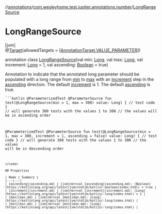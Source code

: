 //[annotations](../../../index.md)/[com.wesleyhome.test.jupiter.annotations.number](../index.md)/[LongRangeSource](index.md)

# LongRangeSource

[jvm]\
@[Target](https://kotlinlang.org/api/latest/jvm/stdlib/kotlin.annotation/-target/index.html)(allowedTargets = [[AnnotationTarget.VALUE_PARAMETER](https://kotlinlang.org/api/latest/jvm/stdlib/kotlin.annotation/-annotation-target/-v-a-l-u-e_-p-a-r-a-m-e-t-e-r/index.html)])

annotation class [LongRangeSource](index.md)(val min: [Long](https://kotlinlang.org/api/latest/jvm/stdlib/kotlin/-long/index.html), val max: [Long](https://kotlinlang.org/api/latest/jvm/stdlib/kotlin/-long/index.html), val increment: [Long](https://kotlinlang.org/api/latest/jvm/stdlib/kotlin/-long/index.html) = 1, val ascending: [Boolean](https://kotlinlang.org/api/latest/jvm/stdlib/kotlin/-boolean/index.html) = true)

Annotation to indicate that the annotated long parameter should be populated with a long range from [min](min.md) to [max](max.md) with an [increment](increment.md) step in the [ascending](ascending.md) direction. The default [increment](increment.md) is 1. The default [ascending](ascending.md) is true.

<code>```kotlin
@ParameterizedTest
@ParameterSource
fun test(@LongRangeSource(min = 1, max = 300) value: Long) {
// test code
}
// will generate 300 tests with the values 1 to 300
// the values will be in ascending order

@ParameterizedTest
@ParameterSource
fun test(@LongRangeSource(min = 1, max = 300, increment = 1, ascending = false) value: Long) {
// test code
}
// will generate 300 tests with the values 1 to 300
// the values will be in descending order
```
</code>

## Properties

| Name | Summary |
|---|---|
| [ascending](ascending.md) | [jvm]<br>val [ascending](ascending.md): [Boolean](https://kotlinlang.org/api/latest/jvm/stdlib/kotlin/-boolean/index.html) = true |
| [increment](increment.md) | [jvm]<br>val [increment](increment.md): [Long](https://kotlinlang.org/api/latest/jvm/stdlib/kotlin/-long/index.html) = 1 |
| [max](max.md) | [jvm]<br>val [max](max.md): [Long](https://kotlinlang.org/api/latest/jvm/stdlib/kotlin/-long/index.html) |
| [min](min.md) | [jvm]<br>val [min](min.md): [Long](https://kotlinlang.org/api/latest/jvm/stdlib/kotlin/-long/index.html) |
